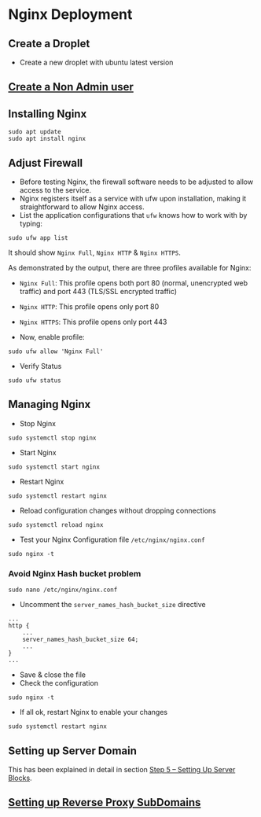 # Nginx Deployment

## Create a Droplet

-   Create a new droplet with ubuntu latest version

## [Create a Non Admin user](Safeuser.md)

## Installing Nginx

```
sudo apt update
sudo apt install nginx
```

## Adjust Firewall

-   Before testing Nginx, the firewall software needs to be adjusted to allow access to the service.
-   Nginx registers itself as a service with ufw upon installation, making it straightforward to allow Nginx access.
-   List the application configurations that `ufw` knows how to work with by typing:

```
sudo ufw app list
```

It should show `Nginx Full`, `Nginx HTTP` & `Nginx HTTPS`.

As demonstrated by the output, there are three profiles available for Nginx:

-   `Nginx Full`: This profile opens both port 80 (normal, unencrypted web traffic) and port 443 (TLS/SSL encrypted traffic)
-   `Nginx HTTP`: This profile opens only port 80
-   `Nginx HTTPS`: This profile opens only port 443

-   Now, enable profile:

```
sudo ufw allow 'Nginx Full'
```

-   Verify Status

```
sudo ufw status
```

## Managing Nginx

-   Stop Nginx

```
sudo systemctl stop nginx
```

-   Start Nginx

```
sudo systemctl start nginx
```

-   Restart Nginx

```
sudo systemctl restart nginx
```

-   Reload configuration changes without dropping connections

```
sudo systemctl reload nginx
```

-   Test your Nginx Configuration file `/etc/nginx/nginx.conf`

```
sudo nginx -t
```

### Avoid Nginx Hash bucket problem

```
sudo nano /etc/nginx/nginx.conf
```

-   Uncomment the `server_names_hash_bucket_size` directive

```
...
http {
    ...
    server_names_hash_bucket_size 64;
    ...
}
...
```

-   Save & close the file
-   Check the configuration

```
sudo nginx -t
```

-   If all ok, restart Nginx to enable your changes

```
sudo systemctl restart nginx
```

## Setting up Server Domain

This has been explained in detail in section [Step 5 – Setting Up Server Blocks](https://www.digitalocean.com/community/tutorials/how-to-install-nginx-on-ubuntu-20-04).

## [Setting up Reverse Proxy SubDomains](./NginxReverseProxyConfiguration.md)
